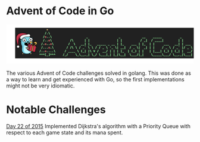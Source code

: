 # Advent of Code in Go

![image](aoc_go.png "aoc")

The various Advent of Code challenges solved in golang.
This was done as a way to learn and get experienced with Go, so the first implementations might not be very idiomatic.

# Notable Challenges

[Day 22 of 2015](2015/day22/twenty-two.go) Implemented Dijkstra's algorithm with a Priority Queue with respect to each game state and its mana spent.
